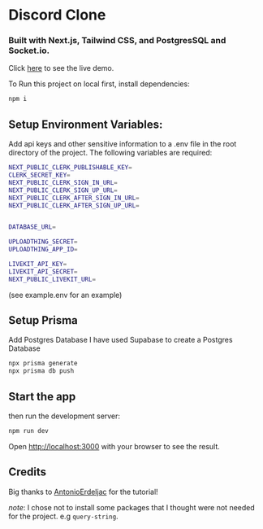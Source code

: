 # Discord Clone

### Built with Next.js, Tailwind CSS, and PostgresSQL and Socket.io.

Click [here](https://discord-clone-q7f5.onrender.com/) to see the live demo.

To Run this project on local first, install dependencies:

```bash
npm i
```

## Setup Environment Variables:

Add api keys and other sensitive information to a .env file in the root directory of the project. The following variables are required:

```bash
NEXT_PUBLIC_CLERK_PUBLISHABLE_KEY=
CLERK_SECRET_KEY=
NEXT_PUBLIC_CLERK_SIGN_IN_URL=
NEXT_PUBLIC_CLERK_SIGN_UP_URL=
NEXT_PUBLIC_CLERK_AFTER_SIGN_IN_URL=
NEXT_PUBLIC_CLERK_AFTER_SIGN_UP_URL=


DATABASE_URL=

UPLOADTHING_SECRET=
UPLOADTHING_APP_ID=

LIVEKIT_API_KEY=
LIVEKIT_API_SECRET=
NEXT_PUBLIC_LIVEKIT_URL=
```

(see example.env for an example)

## Setup Prisma

Add Postgres Database I have used Supabase to create a Postgres Database

```bash
npx prisma generate
npx prisma db push
```

## Start the app

then run the development server:

```bash
npm run dev
```

Open [http://localhost:3000](http://localhost:3000) with your browser to see the result.

## Credits

Big thanks to [AntonioErdeljac](https://github.com/AntonioErdeljac/next13-discord-clone) for the tutorial!

_note_: I chose not to install some packages that I thought were not needed for the project. e.g `query-string`.
